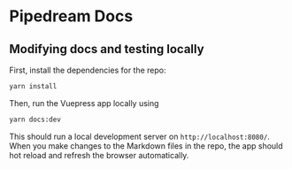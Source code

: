 # Pipedream Docs

## Modifying docs and testing locally

First, install the dependencies for the repo:

```bash
yarn install
```

Then, run the Vuepress app locally using

```bash
yarn docs:dev
```

This should run a local development server on `http://localhost:8080/`. When you make changes to the Markdown files in the repo, the app should hot reload and refresh the browser automatically.
